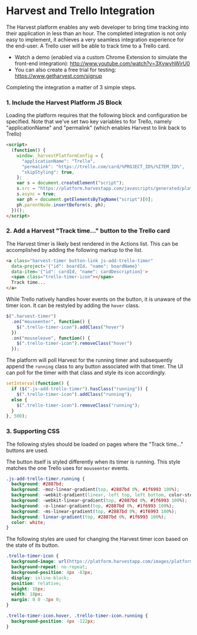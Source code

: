 # Harvest and Trello Integration

The Harvest platform enables any web developer to bring time tracking into their application in less than an hour. 
The completed integration is not only easy to implement, it achieves a very seamless integration experience 
for the end-user. A Trello user will be able to track time to a Trello card. 

* Watch a demo (enabled via a custom Chrome Extension to simulate the front-end integration): http://www.youtube.com/watch?v=3XvwvhWirU0
* You can also create a free trial for testing: https://www.getharvest.com/signup

Completing the integration a matter of 3 simple steps. 

### 1. Include the Harvest Platform JS Block

Loading the platform requires that the following block and configuration be
specified. Note that we've set two key variables to for Trello, namely "applicationName" and "permalink" (which enables Harvest to link back to Trello)

```html
<script>
  (function() {
    window._harvestPlatformConfig = {
      "applicationName": "Trello",
      "permalink": "https://trello.com/card/%PROJECT_ID%/%ITEM_ID%",
      "skipStyling": true,
    };
    var s = document.createElement("script");
    s.src = "https://platform.harvestapp.com/javascripts/generated/platform.js";
    s.async = true;
    var ph = document.getElementsByTagName("script")[0];
    ph.parentNode.insertBefore(s, ph);
  })();
</script>
```

### 2. Add a Harvest "Track time..." button to the Trello card

The Harvest timer is likely best rendered in the Actions list. This can
be accomplished by adding the following markup to the list.

```html
<a class="harvest-timer button-link js-add-trello-timer"
  data-project='{"id": boardId, "name": boardName}'
  data-item='{"id": cardId, "name": cardDescription}'>
  <span class="trello-timer-icon"></span>
  Track time...
</a>
```

While Trello natively handles hover events on the button, it is unaware of the
timer icon. It can be restyled by adding the `hover` class.

```js
$(".harvest-timer")
  .on("mouseenter", function() {
    $(".trello-timer-icon").addClass("hover")
  })
  .on("mouseleave", function() {
    $(".trello-timer-icon").removeClass("hover")
  });
```

The platform will poll Harvest for the running timer and subsequently append
the `running` class to any button associated with that timer. The UI can poll
for the timer with that class and style its icon accordingly.

```js
setInterval(function() {
  if ($(".js-add-trello-timer").hasClass("running")) {
    $(".trello-timer-icon").addClass("running");
  else {
    $(".trello-timer-icon").removeClass("running");
  }
}, 500);
```

### 3. Supporting CSS

The following styles should be loaded on pages where the "Track time..." buttons are used. 

The button itself is styled differently when its timer is running. This style
matches the one Trello uses for `mouseenter` events.

```css
.js-add-trello-timer.running {
  background: #2887bd;
  background: -moz-linear-gradient(top, #2887bd 0%, #1f6993 100%);
  background: -webkit-gradient(linear, left top, left bottom, color-stop(0%, #2887bd), color-stop(100%, #1f6993));
  background: -webkit-linear-gradient(top, #2887bd 0%, #1f6993 100%);
  background: -o-linear-gradient(top, #2887bd 0%, #1f6993 100%);
  background: -ms-linear-gradient(top, #2887bd 0%, #1f6993 100%);
  background: linear-gradient(top, #2887bd 0%, #1f6993 100%);
  color: white;
}
```

The following styles are used for changing the Harvest timer icon based on the
state of its button.

```css
.trello-timer-icon {
  background-image: url(https://platform.harvestapp.com/images/platform/trello-timer-icon.png);
  background-repeat: no-repeat;
  background-position: 4px -83px;
  display: inline-block;
  position: relative;
  height: 18px;
  width: 18px;
  margin: 0 0 -3px 0;
}

.trello-timer-icon.hover, .trello-timer-icon.running {
  background-position: 4px -122px;
}
```
